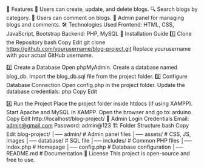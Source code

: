 📌 Features
📝 Users can create, update, and delete blogs.
🔍 Search blogs by category.
💬 Users can comment on blogs.
🔐 Admin panel for managing blogs and comments.
🛠️ Technologies Used
Frontend: HTML, CSS, JavaScript, Bootstrap
Backend: PHP, MySQL
🚀 Installation Guide
1️⃣ Clone the Repository
bash
Copy
Edit
git clone https://github.com/yourusername/blog-project.git
Replace yourusername with your actual GitHub username.

2️⃣ Create a Database
Open phpMyAdmin.
Create a database named blog_db.
Import the blog_db.sql file from the project folder.
3️⃣ Configure Database Connection
Open config.php in the project folder.
Update the database credentials:
php
Copy
Edit
<?php
$host = "localhost";
$user = "root"; // Change if you have a different username
$password = ""; // Add password if applicable
$database = "blog_db";

$conn = mysqli_connect($host, $user, $password, $database);

if (!$conn) {
    die("Connection failed: " . mysqli_connect_error());
}
?>
4️⃣ Run the Project
Place the project folder inside htdocs (if using XAMPP).
Start Apache and MySQL in XAMPP.
Open the browser and go to:
arduino
Copy
Edit
http://localhost/blog-project/
🔑 Admin Login Credentials
Email: admin@gmail.com
Password: admin@123
🏗️ Folder Structure
bash
Copy
Edit
blog-project/
│── admin/             # Admin panel files
│── assets/            # CSS, JS, images
│── database/          # SQL file
│── includes/          # Common PHP files
│── index.php          # Homepage
│── config.php         # Database configuration
│── README.md          # Documentation
📝 License
This project is open-source and free to use.

